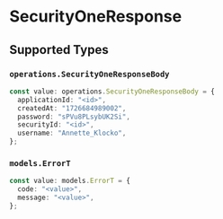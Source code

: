 # SecurityOneResponse


## Supported Types

### `operations.SecurityOneResponseBody`

```typescript
const value: operations.SecurityOneResponseBody = {
  applicationId: "<id>",
  createdAt: "1726684989002",
  password: "sPVu8PLsybUK2Si",
  securityId: "<id>",
  username: "Annette_Klocko",
};
```

### `models.ErrorT`

```typescript
const value: models.ErrorT = {
  code: "<value>",
  message: "<value>",
};
```

